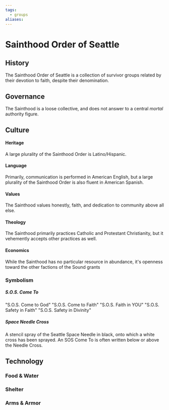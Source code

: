 ```yaml
---
tags:
  - groups
aliases:
---
```


# Sainthood Order of Seattle
## History
The Sainthood Order of Seattle is a collection of survivor groups related by their devotion to faith, despite their denomination.

## Governance
The Sainthood is a loose collective, and does not answer to a central *mortal* authority figure.

## Culture
#### Heritage
A large plurality of the Sainthood Order is Latino/Hispanic.
#### Language
Primarily, communication is performed in American English, but a large plurality of the Sainthood Order is also fluent in American Spanish.
#### Values
The Sainthood values honestly, faith, and dedication to community above all else.
#### Theology
The Sainthood primarily practices Catholic and Protestant Christianity, but it vehemently accepts other practices as well.
#### Economics
While the Sainthood has no particular resource in abundance, it's openness toward the other factions of the Sound grants 

### Symbolism
##### S.O.S. Come To
"S.O.S. Come to God"
"S.O.S. Come to Faith"
"S.O.S. Faith in YOU"
"S.O.S. Safety in Faith"
"S.O.S. Safety in Divinity"
##### Space Needle Cross
A stencil spray of the Seattle Space Needle in black, onto which a white cross has been sprayed. An SOS Come To is often written below or above the Needle Cross.
## Technology
### Food & Water
### Shelter
### Arms & Armor
